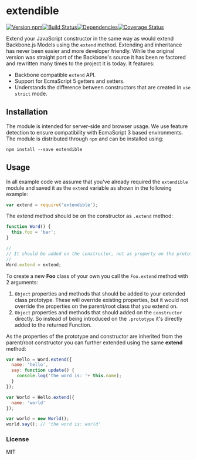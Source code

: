 # extendible

[![Version npm][version]](http://browsenpm.org/package/extendible)[![Build Status][build]](https://travis-ci.org/bigpipe/extendible)[![Dependencies][david]](https://david-dm.org/bigpipe/extendible)[![Coverage Status][cover]](https://coveralls.io/r/bigpipe/extendible?branch=master)

[from]: https://img.shields.io/badge/from-bigpipe.io-9d8dff.svg?style=flat-square
[version]: http://img.shields.io/npm/v/extendible.svg?style=flat-square
[build]: http://img.shields.io/travis/bigpipe/extendible/master.svg?style=flat-square
[david]: https://img.shields.io/david/bigpipe/extendible.svg?style=flat-square
[cover]: http://img.shields.io/coveralls/bigpipe/extendible/master.svg?style=flat-square

Extend your JavaScript constructor in the same way as would extend Backbone.js
Models using the `extend` method. Extending and inheritance has never been
easier and more developer friendly. While the original version was straight port
of the Backbone's source it has been re factored and rewritten many times to the
project it is today. It features:

- Backbone compatible `extend` API.
- Support for EcmaScript 5 getters and setters.
- Understands the difference between constructors that are created in `use
  strict` mode.

## Installation

The module is intended for server-side and browser usage. We use feature
detection to ensure compatibility with EcmaScript 3 based environments. The
module is distributed through `npm` and can be installed using:

```
npm install --save extendible
```

## Usage

In all example code we assume that you've already required the `extendible`
module and saved it as the `extend` variable as shown in the following example:

```js
var extend = require('extendible');
```

The extend method should be on the constructor as `.extend` method:

```js
function Word() {
  this.foo = 'bar';
}

//
// It should be added on the constructor, not as property on the prototype!
//
Word.extend = extend;
```

To create a new **Foo** class of your own you call the `Foo.extend` method with
2 arguments:

1. `Object` properties and methods that should be added to your extended class
   prototype. These will override existing properties, but it would not override
   the properties on the parent/root class that you extend on.
2. `Object` properties and methods that should added on the `constructor`
   directly. So instead of being introduced on the `.prototype` it's directly
   added to the returned Function.

As the properties of the prototype and constructor are inherited from the
parent/root constructor you can further extended using the same **extend**
method:

```js
var Hello = Word.extend({
  name: 'hello',
  say: function update() {
    console.log('the word is: '+ this.name);
  }
});

var World = Hello.extend({
  name: 'world'
});

var world = new World();
world.say(); // 'the word is: world'
```

### License

MIT

